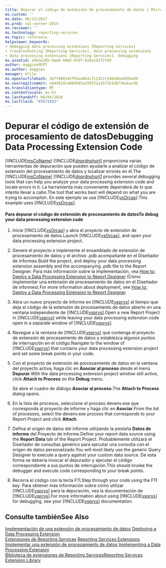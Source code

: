 ```yaml
---
title: Depurar el código de extensión de procesamiento de datos | Microsoft Docs
ms.custom: ''
ms.date: 06/13/2017
ms.prod: sql-server-2014
ms.reviewer: ''
ms.technology: reporting-services
ms.topic: reference
helpviewer_keywords:
- debugging data processing extensions [Reporting Services]
- troubleshooting [Reporting Services], data processing extensions
- data processing extensions [Reporting Services], debugging
ms.assetid: e963e205-9ae0-446d-97df-028a1d2727d9
author: maggiesMSFT
ms.author: maggies
manager: kfile
ms.openlocfilehash: 3bf7490145f91ee8b3cfc2357c34010bed593ed9
ms.sourcegitcommit: ad4d92dce894592a259721a1571b1d8736abacdb
ms.translationtype: MT
ms.contentlocale: es-ES
ms.lasthandoff: 08/04/2020
ms.locfileid: "87671933"
---
```

# <a name="debugging-data-processing-extension-code"></a><span data-ttu-id="df455-102">Depurar el código de extensión de procesamiento de datos</span><span class="sxs-lookup"><span data-stu-id="df455-102">Debugging Data Processing Extension Code</span></span>
  <span data-ttu-id="df455-103">[!INCLUDE[msCoName](../../../includes/msconame-md.md)] [!INCLUDE[dnprdnshort](../../../includes/dnprdnshort-md.md)] proporciona varias herramientas de depuración que pueden ayudarle a analizar el código de extensión del procesamiento de datos y localizar errores en él.</span><span class="sxs-lookup"><span data-stu-id="df455-103">The [!INCLUDE[msCoName](../../../includes/msconame-md.md)] [!INCLUDE[dnprdnshort](../../../includes/dnprdnshort-md.md)] provides several debugging tools that can help you analyze your data processing extension code and locate errors in it.</span></span> <span data-ttu-id="df455-104">La herramienta más conveniente dependerá de lo que intente llevar a cabo.</span><span class="sxs-lookup"><span data-stu-id="df455-104">The tool that works best will depend on what you are trying to accomplish.</span></span> <span data-ttu-id="df455-105">En este ejemplo se usa [!INCLUDE[vsOrcas](../../../includes/vsorcas-md.md)].</span><span class="sxs-lookup"><span data-stu-id="df455-105">This example uses [!INCLUDE[vsOrcas](../../../includes/vsorcas-md.md)].</span></span>  
  
#### <a name="to-debug-your-data-processing-extension-code"></a><span data-ttu-id="df455-106">Para depurar el código de extensión de procesamiento de datos</span><span class="sxs-lookup"><span data-stu-id="df455-106">To debug your data processing extension code</span></span>  
  
1.  <span data-ttu-id="df455-107">Inicie [!INCLUDE[vsOrcas](../../../includes/vsorcas-md.md)] y abra el proyecto de extensión de procesamiento de datos.</span><span class="sxs-lookup"><span data-stu-id="df455-107">Launch [!INCLUDE[vsOrcas](../../../includes/vsorcas-md.md)], and open your data processing extension project.</span></span>  
  
2.  <span data-ttu-id="df455-108">Genere el proyecto e implemente el ensamblado de extensión de procesamiento de datos y el archivo .pdb acompañante en el Diseñador de informes.</span><span class="sxs-lookup"><span data-stu-id="df455-108">Build the project, and deploy your data processing extension assembly and the accompanying .pdb file to the Report Designer.</span></span> <span data-ttu-id="df455-109">Para más información sobre la implementación, vea [How to: Deploy a Data Processing Extension to Report Designer](deploying-a-data-processing-extension-to-report-designer.md) (Cómo implementar una extensión de procesamiento de datos en el Diseñador de informes).</span><span class="sxs-lookup"><span data-stu-id="df455-109">For more information about deployment, see [How to: Deploy a Data Processing Extension to Report Designer](deploying-a-data-processing-extension-to-report-designer.md).</span></span>  
  
3.  <span data-ttu-id="df455-110">Abra un nuevo proyecto de informe en [!INCLUDE[vsprvs](../../../includes/vsprvs-md.md)] al tiempo que deja el código de la extensión de procesamiento de datos abierto en una ventana independiente de [!INCLUDE[vsprvs](../../../includes/vsprvs-md.md)].</span><span class="sxs-lookup"><span data-stu-id="df455-110">Open a new Report Project in [!INCLUDE[vsprvs](../../../includes/vsprvs-md.md)] while leaving your data processing extension code open in a separate window of [!INCLUDE[vsprvs](../../../includes/vsprvs-md.md)].</span></span>  
  
4.  <span data-ttu-id="df455-111">Navegue a la ventana de [!INCLUDE[vsprvs](../../../includes/vsprvs-md.md)] que contenga el proyecto de extensión de procesamiento de datos y establezca algunos puntos de interrupción en el código.</span><span class="sxs-lookup"><span data-stu-id="df455-111">Navigate to the window of [!INCLUDE[vsprvs](../../../includes/vsprvs-md.md)] that contains your data processing extension project and set some break points in your code.</span></span>  
  
5.  <span data-ttu-id="df455-112">Con el proyecto de extensión de procesamiento de datos en la ventana del proyecto activa, haga clic en **Asociar al proceso** desde el menú **Depurar**.</span><span class="sxs-lookup"><span data-stu-id="df455-112">With the data processing extension project window still active, click **Attach to Process** on the **Debug** menu.</span></span>  
  
     <span data-ttu-id="df455-113">Se abre el cuadro de diálogo **Asociar al proceso**.</span><span class="sxs-lookup"><span data-stu-id="df455-113">The **Attach to Process** dialog opens.</span></span>  
  
6.  <span data-ttu-id="df455-114">En la lista de procesos, seleccione el proceso devenv.exe que corresponda al proyecto de informe y haga clic en **Asociar**.</span><span class="sxs-lookup"><span data-stu-id="df455-114">From the list of processes, select the devenv.exe process that corresponds to your Report Project and click **Attach**.</span></span>  
  
7.  <span data-ttu-id="df455-115">Defina el origen de datos del informe utilizando la pestaña **Datos de informe** del Proyecto de informe.</span><span class="sxs-lookup"><span data-stu-id="df455-115">Define your report data source using the **Report Data** tab of the Report Project.</span></span> <span data-ttu-id="df455-116">Probablemente utilizará el Diseñador de consultas genérico para ejecutar una consulta con el origen de datos personalizado.</span><span class="sxs-lookup"><span data-stu-id="df455-116">You will most likely use the generic Query Designer to execute a query against your custom data source.</span></span> <span data-ttu-id="df455-117">De esta forma se debería invocar el depurador y ejecutar el código correspondiente a sus puntos de interrupción.</span><span class="sxs-lookup"><span data-stu-id="df455-117">This should invoke the debugger and execute code corresponding to your break points.</span></span>  
  
8.  <span data-ttu-id="df455-118">Recorra el código con la tecla F11.</span><span class="sxs-lookup"><span data-stu-id="df455-118">Step through your code using the F11 key.</span></span> <span data-ttu-id="df455-119">Para obtener más información sobre cómo utilizar [!INCLUDE[vsprvs](../../../includes/vsprvs-md.md)] para la depuración, vea la documentación de [!INCLUDE[vsprvs](../../../includes/vsprvs-md.md)].</span><span class="sxs-lookup"><span data-stu-id="df455-119">For more information about using [!INCLUDE[vsprvs](../../../includes/vsprvs-md.md)] for debugging, see your [!INCLUDE[vsprvs](../../../includes/vsprvs-md.md)] documentation.</span></span>  
  
## <a name="see-also"></a><span data-ttu-id="df455-120">Consulte también</span><span class="sxs-lookup"><span data-stu-id="df455-120">See Also</span></span>  
 <span data-ttu-id="df455-121">[Implementación de una extensión de procesamiento de datos](deploying-a-data-processing-extension.md) </span><span class="sxs-lookup"><span data-stu-id="df455-121">[Deploying a Data Processing Extension](deploying-a-data-processing-extension.md) </span></span>  
 <span data-ttu-id="df455-122">[Extensiones de Reporting Services](../reporting-services-extensions.md) </span><span class="sxs-lookup"><span data-stu-id="df455-122">[Reporting Services Extensions](../reporting-services-extensions.md) </span></span>  
 <span data-ttu-id="df455-123">[Implementar una extensión de procesamiento de datos](implementing-a-data-processing-extension.md) </span><span class="sxs-lookup"><span data-stu-id="df455-123">[Implementing a Data Processing Extension](implementing-a-data-processing-extension.md) </span></span>  
 [<span data-ttu-id="df455-124">Biblioteca de extensiones de Reporting Services</span><span class="sxs-lookup"><span data-stu-id="df455-124">Reporting Services Extension Library</span></span>](../reporting-services-extension-library.md)  
  
  
